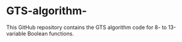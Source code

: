 # GTS-algorithm-
This GitHub repository contains the GTS algorithm code for 8- to 13-variable Boolean functions.
